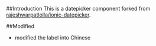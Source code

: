 ##Introduction
This is a datepicker component forked from [rajeshwarpatlolla/ionic-datepicker](https://github.com/rajeshwarpatlolla/ionic-datepicker).

##Modified
* modified the label into Chinese

